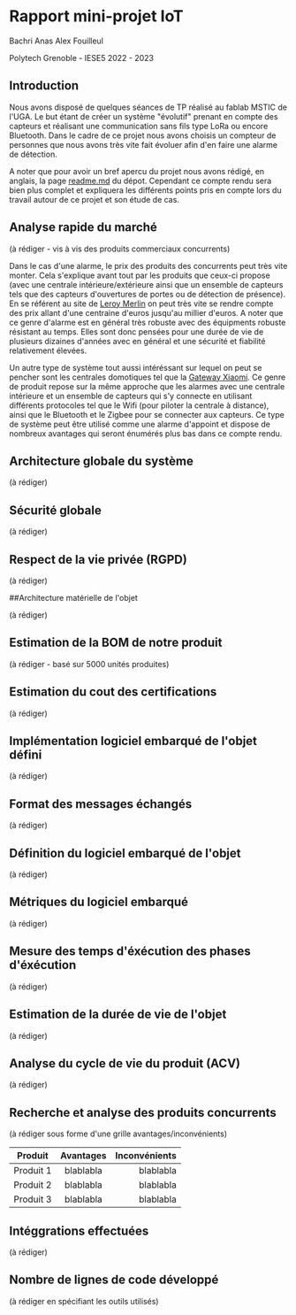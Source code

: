 # Rapport mini-projet IoT

Bachri Anas
Alex Fouilleul 

Polytech Grenoble - IESE5
2022 - 2023

## Introduction

Nous avons disposé de quelques séances de TP réalisé au fablab MSTIC de l'UGA. Le but étant de créer un système "évolutif" prenant en compte des capteurs et réalisant une communication sans fils type LoRa ou encore Bluetooth.
Dans le cadre de ce projet nous avons choisis un compteur de personnes que nous avons très vite fait évoluer afin d'en faire une alarme de détection.

A noter que pour avoir un bref apercu du projet nous avons rédigé, en anglais, la page [readme.md](https://github.com/AlexFouilleul/Detection-alarm/blob/main/README.md) du dépot. Cependant ce compte rendu sera bien plus complet et expliquera les différents points pris en compte lors du travail autour de ce projet et son étude de cas.


## Analyse rapide du marché

(à rédiger - vis à vis des produits commerciaux concurrents)

Dans le cas d'une alarme, le prix des produits des concurrents peut très vite monter. Cela s'explique avant tout par les produits que ceux-ci propose (avec une centrale intérieure/extérieure ainsi que un ensemble de capteurs tels que des capteurs d'ouvertures de portes ou de détection de présence). En se référent au site de [Leroy Merlin](https://www.leroymerlin.fr/produits/electricite-domotique/alarme-telesurveillance/alarme-maison/alarme-maison-sans-fil/) on peut très vite se rendre compte des prix allant d'une centraine d'euros jusqu'au millier d'euros. A noter que ce genre d'alarme  est en général très robuste avec des équipments robuste résistant au temps. Elles sont donc pensées pour une durée de vie de plusieurs dizaines d'années avec en général et une sécurité et fiabilité relativement élevées.

Un autre type de système tout aussi intéréssant sur lequel on peut se pencher sont les centrales domotiques tel que la [Gateway Xiaomi](https://xifrance.com/product/xiaomi-gateway-v3/). Ce genre de produit repose sur la même approche que les alarmes avec une centrale intérieure et un ensemble de capteurs qui s'y connecte en utilisant différents protocoles tel que le Wifi (pour piloter la centrale à distance), ainsi que le Bluetooth et le Zigbee pour se connecter aux capteurs. Ce type de système peut être utilisé comme une alarme d'appoint et dispose de nombreux avantages qui seront énumérés plus bas dans ce compte rendu.




## Architecture globale du système

(à rédiger)


## Sécurité globale

(à rédiger)


## Respect de la vie privée (RGPD)

(à rédiger)


##Architecture matérielle de l'objet

(à rédiger)


## Estimation de la BOM de notre produit

(à rédiger - basé sur 5000 unités produites)


## Estimation du cout des certifications

(à rédiger)


## Implémentation logiciel embarqué de l'objet défini

(à rédiger)


## Format des messages échangés

(à rédiger)

## Définition du logiciel embarqué de l'objet

(à rédiger)


## Métriques du logiciel embarqué

(à rédiger)


## Mesure des temps d'éxécution des phases d'éxécution

(à rédiger)


## Estimation de la durée de vie de l'objet

(à rédiger)

## Analyse du cycle de vie du produit (ACV)

(à rédiger)

## Recherche et analyse des produits concurrents

(à rédiger sous forme d'une grille avantages/inconvénients)

|   Produit   |   Avantages   |   Inconvénients |
|---    |:-:    |--:    |
|   Produit 1   |   blablabla   |   blablabla |
|   Produit 2   |   blablabla   |   blablabla |
|   Produit 3   |   blablabla   |   blablabla |


## Intéggrations effectuées

(à rédiger)

## Nombre de lignes de code développé

(à rédiger en spécifiant les outils utilisés)
